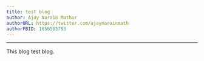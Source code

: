 ```yaml
---
title: test blog
author: Ajay Narain Mathur
authorURL: https://twitter.com/ajaynarainmath
authorFBID: 1656505793
---
```


---

This blog test blog.
